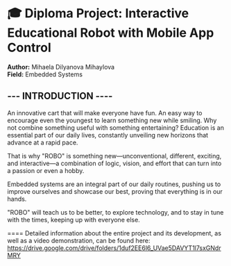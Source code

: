  # 🎓 Diploma Project: Interactive Educational Robot with Mobile App Control  
**Author:** Mihaela Dilyanova Mihaylova  
**Field:** Embedded Systems  

--- INTRODUCTION ----
-
An innovative cart that will make everyone have fun. An easy way to encourage even the youngest to learn something new while smiling. Why not combine something useful with something entertaining? Education is an essential part of our daily lives, constantly unveiling new horizons that advance at a rapid pace.

That is why "ROBO" is something new—unconventional, different, exciting, and interactive—a combination of logic, vision, and effort that can turn into a passion or even a hobby.

Embedded systems are an integral part of our daily routines, pushing us to improve ourselves and showcase our best, proving that everything is in our hands.

"ROBO" will teach us to be better, to explore technology, and to stay in tune with the times, keeping up with everyone else.


==== Detailed information about the entire project and its development, as well as a video demonstration, can be found here: https://drive.google.com/drive/folders/1duf2EE6l6_UVae5DAVYT1l7sxGNdrMRY 
